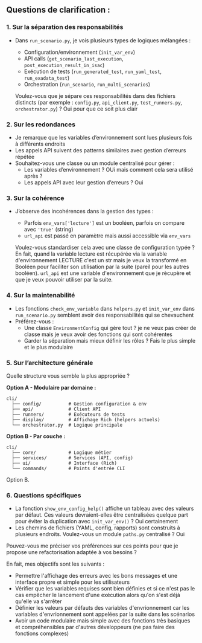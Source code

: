 ## Questions de clarification :

### 1. **Sur la séparation des responsabilités**

- Dans `run_scenario.py`, je vois plusieurs types de logiques mélangées :
  - Configuration/environnement (`init_var_env`)
  - API calls (`get_scenario_last_execution`, `post_execution_result_in_isac`)
  - Exécution de tests (`run_generated_test`, `run_yaml_test`, `run_exadata_test`)
  - Orchestration (`run_scenario`, `run_multi_scenarios`)
  
  Voulez-vous que je sépare ces responsabilités dans des fichiers distincts (par exemple : `config.py`, `api_client.py`, `test_runners.py`, `orchestrator.py`) ? Oui pour que ce soit plus clair

### 2. **Sur les redondances**

- Je remarque que les variables d’environnement sont lues plusieurs fois à différents endroits
- Les appels API suivent des patterns similaires avec gestion d’erreurs répétée
- Souhaitez-vous une classe ou un module centralisé pour gérer :
  - Les variables d’environnement ? OUi mais comment cela sera utilisé après ?
  - Les appels API avec leur gestion d’erreurs ? Oui

### 3. **Sur la cohérence**

- J’observe des incohérences dans la gestion des types :
  - Parfois `env_vars['lecture']` est un booléen, parfois on compare avec `'true'` (string)
  - `url_api` est passé en paramètre mais aussi accessible via `env_vars`
  
  Voulez-vous standardiser cela avec une classe de configuration typée ? En fait, quand la variable lecture est récupérée via la variable d'environnement LECTURE c'est un str mais je veux la transformé en Booléen pour faciliter son utilisation par la suite (pareil pour les autres booléen). `url_api` est une variable d'environnement que je rècupère et que je veux pouvoir utiliser par la suite.

### 4. **Sur la maintenabilité**

- Les fonctions `check_env_variable` dans `helpers.py` et `init_var_env` dans `run_scenario.py` semblent avoir des responsabilités qui se chevauchent
- Préférez-vous :
  - Une classe `EnvironmentConfig` qui gère tout ? je ne veux pas créer de classe mais je veux avoir des fonctions qui sont cohérentes
  - Garder la séparation mais mieux définir les rôles ? Fais le plus simple et le plus modulaire

### 5. **Sur l’architecture générale**

Quelle structure vous semble la plus appropriée ?

**Option A - Modulaire par domaine :**

```
cli/
  ├── config/          # Gestion configuration & env
  ├── api/             # Client API
  ├── runners/         # Exécuteurs de tests
  ├── display/         # Affichage Rich (helpers actuels)
  └── orchestrator.py  # Logique principale
```

**Option B - Par couche :**

```
cli/
  ├── core/            # Logique métier
  ├── services/        # Services (API, config)
  ├── ui/              # Interface (Rich)
  └── commands/        # Points d'entrée CLI
```

Option B.

### 6. **Questions spécifiques**

- La fonction `show_env_config_help()` affiche un tableau avec des valeurs par défaut. Ces valeurs devraient-elles être centralisées quelque part pour éviter la duplication avec `init_var_env()` ? Oui certainement
- Les chemins de fichiers (YAML, config, rapports) sont construits à plusieurs endroits. Voulez-vous un module `paths.py` centralisé ? Oui 

Pouvez-vous me préciser vos préférences sur ces points pour que je propose une refactorisation adaptée à vos besoins ?​​​​​​​​​​​​​​​​

En fait, mes objectifs sont les suivants :
- Permettre l'affichage des erreurs avec les bons messages et une interface propre et simple pour les utilisateurs
- Vérifier que les variables requises sont bien définies et si ce n'est pas le cas empêcher le lancement d'une exécution alors qu'on s'est déjà qu'elle va s'arrêter
- Définier les valeurs par défauts des variables d'envrionnement car les variables d'envrionnement sont appelées par la suite dans les scénarios
- Avoir un code modulaire mais simple avec des fonctions très basiques et compréhensibles par d'autres développeurs (ne pas faire des fonctions complexes)
